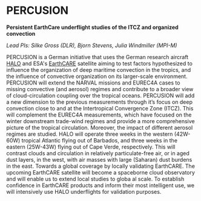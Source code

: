 #  PERCUSION

**Persistent EarthCare underflight studies of the ITCZ and organized convection**

*Lead PIs: Silke Gross (DLR), Bjorn Stevens, Julia Windmiller (MPI-M)*

PERCUSION is a German initiative that uses the German research aircraft [HALO](https://halo-research.de) and ESA's [EarthCARE](https://earth.esa.int/eogateway/missions/earthcare) satellite aiming to test factors hypothesized to influence the organization of deep maritime convection in the tropics, and the influence of convective organization on its larger-scale environment.
PERCUSION will extend the NARVAL missions and EUREC4A cases to missing convective (and aerosol) regimes and contribute to a broader view of cloud-circulation coupling over the tropical oceans. PERCUSION will add a new dimension to the previous measurements through it’s focus on deep convection close to and at the Intertropical Convergence Zone (ITCZ). This will complement the EUREC4A measurements, which have focused on the winter downstream trade-wind regimes and provide a more comprehensive picture of the tropical circulation.
Moreover, the impact of different aerosol regimes are studied. HALO will operate three weeks in the western (42W-60W) tropical Atlantic flying out of Barbados, and three weeks in the eastern (25W-43W) flying out of Cape Verde, respectively. This will contrast clouds and circulation in relatively particulate-free air, or in aged dust layers, in the west, with air masses with large (Saharan) dust burdens in the east.
Towards a global coverage by locally validating EarthCARE. The upcoming EarthCARE satellite will become a spaceborne cloud observatory and will enable us to extend local studies to globa al scale. To establish confidence in EarthCARE products and inform their most intelligent use, we will intensively use HALO underflights for validation purposes.
